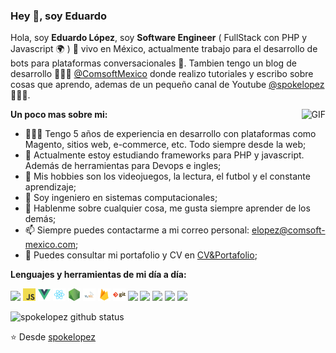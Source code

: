 ### Hey 👋, soy Eduardo

Hola, soy **Eduardo López**, soy **Software Engineer** ( FullStack con PHP y Javascript 🌍 ) 🚀 vivo en México, actualmente trabajo para el desarrollo de bots para plataformas conversacionales 🤖. Tambien tengo un blog de desarrollo 👨🏽‍💻 [@ComsoftMexico](https://www.comsoft-mexico.com/) donde realizo tutoriales y escribo sobre cosas que aprendo, ademas de un pequeño canal de Youtube [@spokelopez](https://www.youtube.com/channel/UCzSSsHwz_fHf3Rdw0eQfBgg?view_as=subscriber) 👨🏽‍💼. 

  <img align="right" alt="GIF" src="https://i.pinimg.com/originals/e4/26/70/e426702edf874b181aced1e2fa5c6cde.gif" />

**Un poco mas sobre mi:**

- 👨🏽‍💻 Tengo 5 años de experiencia en desarrollo con plataformas como Magento, sitios web, e-commerce, etc. Todo siempre desde la web;
- 🌱 Actualmente estoy estudiando frameworks para PHP y javascript. Además de herramientas para Devops e ingles;
- 🤔 Mis hobbies son los videojuegos, la lectura, el futbol y el constante aprendizaje;
- 💼 Soy ingeniero en sistemas computacionales;
- 💬 Hablenme sobre cualquier cosa, me gusta siempre aprender de los demás;
- 📫 Siempre puedes contactarme a mi correo personal: elopez@comsoft-mexico.com;
- 📝 Puedes consultar mi portafolio y CV en [CV&Portafolio](https://spokelopez.com/);


**Lenguajes y herramientas de mi día a día:**  

<code><img height="20" src="https://pytorch.org/assets/images/pytorch-logo.png"></code>
<code><img height="20" src="https://raw.githubusercontent.com/github/explore/80688e429a7d4ef2fca1e82350fe8e3517d3494d/topics/javascript/javascript.png"></code>
<code><img height="20" src="https://raw.githubusercontent.com/github/explore/80688e429a7d4ef2fca1e82350fe8e3517d3494d/topics/vue/vue.png"></code>
<code><img height="20" src="https://raw.githubusercontent.com/github/explore/80688e429a7d4ef2fca1e82350fe8e3517d3494d/topics/react/react.png"></code>
<code><img height="20" src="https://raw.githubusercontent.com/github/explore/80688e429a7d4ef2fca1e82350fe8e3517d3494d/topics/nodejs/nodejs.png"></code>
<code><img height="20" src="https://raw.githubusercontent.com/github/explore/80688e429a7d4ef2fca1e82350fe8e3517d3494d/topics/mysql/mysql.png"></code>
<code><img height="20" src="https://raw.githubusercontent.com/github/explore/80688e429a7d4ef2fca1e82350fe8e3517d3494d/topics/firebase/firebase.png"></code>
<code><img height="20" src="https://raw.githubusercontent.com/github/explore/80688e429a7d4ef2fca1e82350fe8e3517d3494d/topics/git/git.png"></code>
<code><img height="20" src="https://user-images.githubusercontent.com/10249293/90998823-a1bd3280-e58a-11ea-966b-2b14b60fff4c.jpg"></code>
<code><img height="20" src="https://user-images.githubusercontent.com/10249293/90998964-ecd74580-e58a-11ea-8594-a6ef79ccd234.png"></code>
<code><img height="20" src="https://user-images.githubusercontent.com/10249293/90999045-29a33c80-e58b-11ea-93db-7135be37af40.jpg"></code>
<code><img height="20" src="https://user-images.githubusercontent.com/10249293/90999152-7b4bc700-e58b-11ea-94f7-87184a420a1a.png"></code>
<code><img height="20" src="https://user-images.githubusercontent.com/10249293/90999206-a3d3c100-e58b-11ea-8395-a9dff8286e1d.jpg"></code>

![spokelopez github status](https://github-readme-stats.vercel.app/api?username=spokelopez&show_icons=true&hide_border=true)

⭐️ Desde [spokelopez](https://github.com/SpokeLopez)

